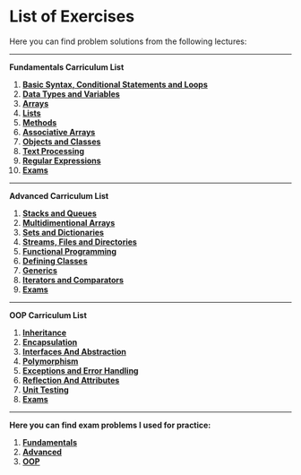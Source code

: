 # List of Exercises
Here you can find problem solutions from the following lectures:
***

**Fundamentals Carriculum List**

1. [**Basic Syntax, Conditional Statements and Loops**](https://github.com/BorislavChernev/SoftUni-CSharp/tree/main/CSharp-Fundamentals/Basic%20Syntax%2C%20Conditional%20Statements%20and%20Loops%20-%20Exercise)
2. [**Data Types and Variables**](https://github.com/BorislavChernev/SoftUni-CSharp/tree/main/CSharp-Fundamentals/Data%20Types%20and%20Variables%20-%20Exercise)
3. [**Arrays**](https://github.com/BorislavChernev/SoftUni-CSharp/tree/main/CSharp-Fundamentals/Arrays%20-%20Exercise)
4. [**Lists**](https://github.com/BorislavChernev/SoftUni-CSharp/tree/main/CSharp-Fundamentals/Lists%20-%20Exercise)
5. [**Methods**](https://github.com/BorislavChernev/SoftUni-CSharp/tree/main/CSharp-Fundamentals/Methods%20-%20Exercise)
6. [**Associative Arrays**](https://github.com/BorislavChernev/SoftUni-CSharp/tree/main/CSharp-Fundamentals/Associative%20Arrays%20-%20Exercise)
7. [**Objects and Classes**](https://github.com/BorislavChernev/SoftUni-CSharp/tree/main/CSharp-Fundamentals/Objects%20and%20Classes%20-%20Exercise)
8. [**Text Processing**](https://github.com/BorislavChernev/SoftUni-CSharp/tree/main/CSharp-Fundamentals/Text%20Processing%20-%20Exercise)
9. [**Regular Expressions**](https://github.com/BorislavChernev/SoftUni-CSharp/tree/main/CSharp-Fundamentals/Regular%20Expressions%20-%20Exercise)
10. [**Exams**](https://github.com/BorislavChernev/SoftUni-CSharp/tree/main/CSharp-Fundamentals/Exams)
***
**Advanced Carriculum List**

1. [**Stacks and Queues**](https://github.com/BorislavChernev/SoftUni-CSharp/tree/main/CSharp-Advanced/Advanced/Stacks%20and%20Queues%20-%20Exercise)
2. [**Multidimentional Arrays**](https://github.com/BorislavChernev/SoftUni-CSharp/tree/main/CSharp-Advanced/Advanced/Multidimensional%20Arrays%20-%20Exercise)
3. [**Sets and Dictionaries**](https://github.com/BorislavChernev/SoftUni-CSharp/tree/main/CSharp-Advanced/Advanced/Sets%20and%20Dictionaries%20Advanced%20-%20Exercise)
4. [**Streams, Files and Directories**](https://github.com/BorislavChernev/SoftUni-CSharp/tree/main/CSharp-Advanced/Advanced/Streams%2C%20Files%20and%20Directories%20-%20Exercise)
5. [**Functional Programming**](https://github.com/BorislavChernev/SoftUni-CSharp/tree/main/CSharp-Advanced/Advanced/Functional%20Programming%20-%20Exercise)
6. [**Defining Classes**](https://github.com/BorislavChernev/SoftUni-CSharp/tree/main/CSharp-Advanced/Advanced/Defining%20Classes%20-%20Exercise)
7. [**Generics**](https://github.com/BorislavChernev/SoftUni-CSharp/tree/main/CSharp-Advanced/Advanced/Generics%20-%20Exercise)
8. [**Iterators and Comparators**](https://github.com/BorislavChernev/SoftUni-CSharp/tree/main/CSharp-Advanced/Advanced/Iterators%20and%20Comparators%20-%20Exercise)
9. [**Exams**](https://github.com/BorislavChernev/SoftUni-CSharp/tree/main/CSharp-Advanced/Advanced/Final_Exam)
***
**OOP Carriculum List**

1. [**Inheritance**](https://github.com/BorislavChernev/SoftUni-CSharp/tree/main/CSharp-Advanced/OOP/Inheritance_Exercise)
2. [**Encapsulation**](https://github.com/BorislavChernev/SoftUni-CSharp/tree/main/CSharp-Advanced/OOP/Encapsulation_Exercise)
3. [**Interfaces And Abstraction**](https://github.com/BorislavChernev/SoftUni-CSharp/tree/main/CSharp-Advanced/OOP/Interfaces_and_Abstraction_Exercise)
4. [**Polymorphism**](https://github.com/BorislavChernev/SoftUni-CSharp/tree/main/CSharp-Advanced/OOP/Polymorphism%20-%20Exercise)
5. [**Exceptions and Error Handling**](https://github.com/BorislavChernev/SoftUni-CSharp/tree/main/CSharp-Advanced/OOP/Exceptions%20and%20Error%20Handling%20-%20Lab)
6. [**Reflection And Attributes**](https://github.com/BorislavChernev/SoftUni-CSharp/tree/main/CSharp-Advanced/OOP/Reflection_and_Attributes_Exercise)
7. [**Unit Testing**](https://github.com/BorislavChernev/SoftUni-CSharp/tree/main/CSharp-Advanced/OOP/Unit%20Testing%20-%20Exercise)
8. [**Exams**](https://github.com/BorislavChernev/SoftUni-CSharp/tree/main/CSharp-Advanced/OOP/Exams)
***

**Here you can find exam problems I used for practice:**
1. [**Fundamentals**](https://judge.softuni.org/Contests/#!/List/ByCategory/153/Fundamentals-Exams) 
2. [**Advanced**](https://judge.softuni.org/Contests/#!/List/ByCategory/183/CSharp-Advanced-Exams)
3. [**OOP**](https://judge.softuni.org/Contests/#!/List/ByCategory/185/CSharp-OOP-Exams)
